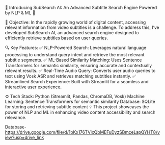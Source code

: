 🚀 Introducing SubSearch AI: An Advanced Subtitle Search Engine Powered by NLP & ML 🎥

🌟 Objective: In the rapidly growing world of digital content, accessing relevant information from video subtitles is a challenge. To address this, I’ve developed SubSearch AI, an advanced search engine designed to efficiently retrieve subtitles based on user queries.

🔍 Key Features:
✅ NLP-Powered Search: Leverages natural language processing to understand query intent and retrieve the most relevant subtitle segments.
✅ ML-Based Similarity Matching: Uses Sentence Transformers for semantic similarity, ensuring accurate and contextually relevant results.
✅ Real-Time Audio Query: Converts user audio queries to text using Vosk ASR and retrieves matching subtitles instantly.
✅ Streamlined Search Experience: Built with Streamlit for a seamless and interactive user experience.

⚙️ Tech Stack:
Python (Streamlit, Pandas, ChromaDB, Vosk)
Machine Learning: Sentence Transformers for semantic similarity
Database: SQLite for storing and retrieving subtitle content
💡 This project showcases the power of NLP and ML in enhancing video content accessibility and search relevance.

Database- https://drive.google.com/file/d/1bKx176TVlxQbMEFuDyzSBmceLapQYHT8/view?usp=drive_link
